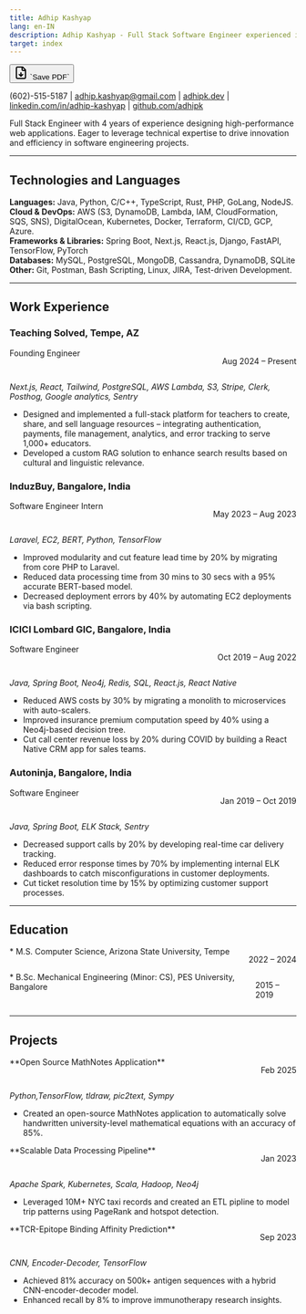 ```yaml
---
title: Adhip Kashyap
lang: en-IN
description: Adhip Kashyap - Full Stack Software Engineer experienced in modern web technologies. Available Immediately, open to relocation.
target: index
---
```



  <button class="download-button web-only" onClick="window.print()">
    <svg xmlns="http://www.w3.org/2000/svg" width="24" height="24" viewBox="0 0 24 24" fill="none" stroke="currentColor" stroke-width="2" stroke-linecap="round" stroke-linejoin="round" class="lucide lucide-file-down"><path d="M15 2H6a2 2 0 0 0-2 2v16a2 2 0 0 0 2 2h12a2 2 0 0 0 2-2V7Z"/><path d="M14 2v4a2 2 0 0 0 2 2h4"/><path d="M12 18v-6"/><path d="m9 15 3 3 3-3"/></svg>
    `Save PDF`
  </button>


(602)-515-5187 | [adhip.kashyap@gmail.com](mailto:adhip.kashyap@gmail.com) | [adhipk.dev](https://adhipk.dev) | [linkedin.com/in/adhip-kashyap](https://linkedin.com/in/adhip-kashyap) | [github.com/adhipk](https://github.com/adhipk)


Full Stack Engineer with 4 years of experience designing high-performance web applications. Eager to leverage technical expertise to drive innovation and efficiency in software engineering projects.

---

## Technologies and Languages

**Languages:** Java, Python, C/C++, TypeScript, Rust, PHP, GoLang, NodeJS.  
**Cloud & DevOps:** AWS (S3, DynamoDB, Lambda, IAM, CloudFormation, SQS, SNS), DigitalOcean, Kubernetes, Docker, Terraform, CI/CD, GCP, Azure.  
**Frameworks & Libraries:** Spring Boot, Next.js, React.js, Django, FastAPI, TensorFlow, PyTorch  
**Databases:** MySQL, PostgreSQL, MongoDB, Cassandra, DynamoDB, SQLite  
**Other:** Git, Postman, Bash Scripting, Linux, JIRA, Test-driven Development.  

---

## Work Experience

### Teaching Solved, Tempe, AZ  
<div style="display:flex; justify-content:space-between;">
Founding Engineer

Aug 2024 – Present
</div>

*Next.js, React, Tailwind, PostgreSQL, AWS Lambda, S3, Stripe, Clerk, Posthog, Google analytics, Sentry*

- Designed and implemented a full-stack platform for teachers to create, share, and sell language resources – integrating authentication, payments, file management, analytics, and error tracking to serve 1,000+ educators.
- Developed a custom RAG solution to enhance search results based on cultural and linguistic relevance.


### InduzBuy, Bangalore, India  
<div style="display:flex; justify-content:space-between;">
Software Engineer Intern

May 2023 – Aug 2023
</div>

*Laravel, EC2, BERT, Python, TensorFlow*

- Improved modularity and cut feature lead time by 20% by migrating from core PHP to Laravel.
- Reduced data processing time from 30 mins to 30 secs with a 95% accurate BERT-based model.
- Decreased deployment errors by 40% by automating EC2 deployments via bash scripting.  


### ICICI Lombard GIC, Bangalore, India
<div style="display:flex; justify-content:space-between;">
Software Engineer

Oct 2019 – Aug 2022
</div>

*Java, Spring Boot, Neo4j, Redis, SQL, React.js, React Native*

- Reduced AWS costs by 30% by migrating a monolith to microservices with auto-scalers.
- Improved insurance premium computation speed by 40% using a Neo4j-based decision tree.
- Cut call center revenue loss by 20% during COVID by building a React Native CRM app for sales teams.  


### Autoninja, Bangalore, India  
<div style="display:flex; justify-content:space-between;">
Software Engineer

Jan 2019 – Oct 2019
</div>

*Java, Spring Boot, ELK Stack, Sentry*

- Decreased support calls by 20% by developing real-time car delivery tracking.
- Reduced error response times by 70% by implementing internal ELK dashboards to catch misconfigurations in customer deployments.
- Cut ticket resolution time by 15% by optimizing customer support processes.  



---

## Education

<div style="display:flex; justify-content:space-between;">
* M.S. Computer Science, Arizona State University, Tempe

2022 – 2024
</div>
<div style="display:flex; justify-content:space-between;">
* B.Sc. Mechanical Engineering (Minor: CS), PES University, Bangalore

2015 – 2019
</div>
 
---


## Projects

<div style="display:flex; justify-content:space-between;">
**Open Source MathNotes Application** 

Feb 2025
</div>

*Python,TensorFlow, tldraw, pic2text, Sympy*

- Created an open-source MathNotes application to automatically solve handwritten university-level mathematical equations with an accuracy of 85%.
  
<div style="display:flex; justify-content:space-between;">
**Scalable Data Processing Pipeline** 

Jan 2023
</div>

*Apache Spark, Kubernetes, Scala, Hadoop, Neo4j*

  - Leveraged 10M+ NYC taxi records and created an ETL pipline to model trip patterns using PageRank and hotspot detection.

<div class="web-only">
  <div style="display:flex; justify-content:space-between;">
**TCR-Epitope Binding Affinity Prediction** 

Sep 2023
</div>

*CNN, Encoder-Decoder, TensorFlow*

  - Achieved 81% accuracy on 500k+ antigen sequences with a hybrid CNN-encoder-decoder model.
  - Enhanced recall by 8% to improve immunotherapy research insights.  

</div>  
